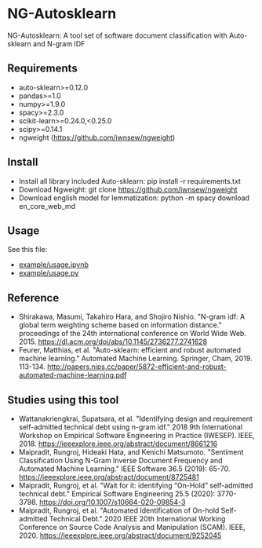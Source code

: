 # NG-Autosklearn
NG-Autosklearn: A tool set of software document classification with Auto-sklearn and N-gram IDF

## Requirements

- auto-sklearn>=0.12.0
- pandas>=1.0
- numpy>=1.9.0
- spacy>=2.3.0
- scikit-learn>=0.24.0,<0.25.0
- scipy>=0.14.1
- ngweight (https://github.com/iwnsew/ngweight)

## Install
- Install all library included Auto-sklearn: pip install -r requirements.txt
- Download Ngweight: git clone https://github.com/iwnsew/ngweight
- Download english model for lemmatization: python -m spacy download en_core_web_md

## Usage

See this file: 
- [example/usage.ipynb](example/usage.ipynb)
- [example/usage.py](example/usage.py)

## Reference

- Shirakawa, Masumi, Takahiro Hara, and Shojiro Nishio. "N-gram idf: A global term weighting scheme based on information distance." proceedings of the 24th international conference on World Wide Web. 2015. https://dl.acm.org/doi/abs/10.1145/2736277.2741628
- Feurer, Matthias, et al. "Auto-sklearn: efficient and robust automated machine learning." Automated Machine Learning. Springer, Cham, 2019. 113-134. http://papers.nips.cc/paper/5872-efficient-and-robust-automated-machine-learning.pdf

## Studies using this tool

- Wattanakriengkrai, Supatsara, et al. "Identifying design and requirement self-admitted technical debt using n-gram idf." 2018 9th International Workshop on Empirical Software Engineering in Practice (IWESEP). IEEE, 2018. https://ieeexplore.ieee.org/abstract/document/8661216
- Maipradit, Rungroj, Hideaki Hata, and Kenichi Matsumoto. "Sentiment Classification Using N-Gram Inverse Document Frequency and Automated Machine Learning." IEEE Software 36.5 (2019): 65-70. https://ieeexplore.ieee.org/abstract/document/8725481
- Maipradit, Rungroj, et al. "Wait for it: identifying “On-Hold” self-admitted technical debt." Empirical Software Engineering 25.5 (2020): 3770-3798. https://doi.org/10.1007/s10664-020-09854-3
- Maipradit, Rungroj, et al. "Automated Identification of On-hold Self-admitted Technical Debt." 2020 IEEE 20th International Working Conference on Source Code Analysis and Manipulation (SCAM). IEEE, 2020. https://ieeexplore.ieee.org/abstract/document/9252045
